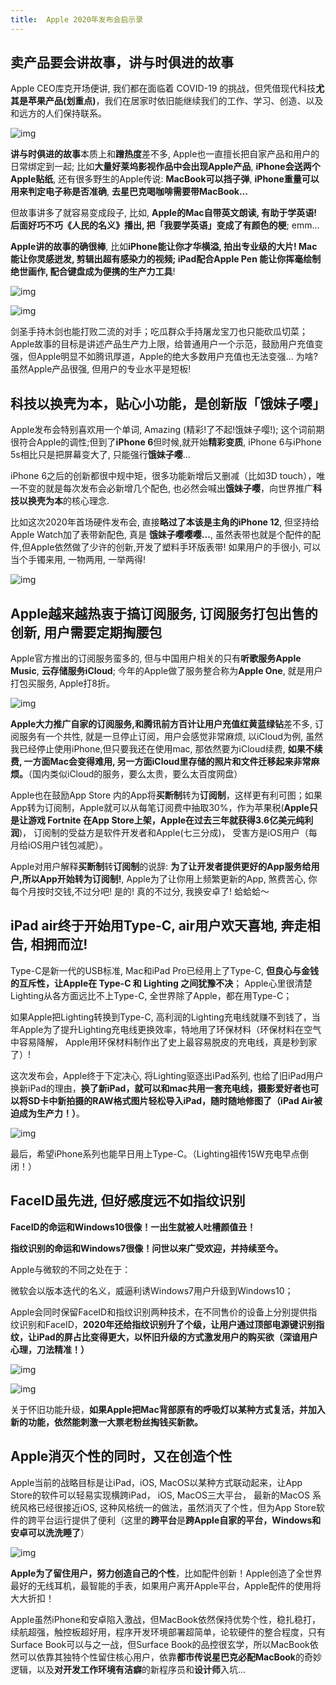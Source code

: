 ```yaml
---
title:  Apple 2020年发布会启示录
---
```


## 卖产品要会讲故事，讲与时俱进的故事

Apple CEO库克开场便讲, 我们都在面临着 COVID-19 的挑战，但凭借现代科技**尤其是苹果产品(划重点)**，我们在居家时依旧能继续我们的工作、学习、创造、以及和远方的人们保持联系。

![img](https://www.v2fy.com/asset/0i/jikemiji/jikemiji-md/kr-000124.assets/v2-31e2241357cec579a570e1ff8cabca34_720w.jpg)



**讲与时俱进的故事**本质上和**蹭热度**差不多, Apple也一直擅长把自家产品和用户的日常绑定到一起; 比如**大量好莱坞影视作品中会出现Apple产品**, **iPhone会送两个Apple贴纸**, 还有很多野生的Apple传说: **MacBook可以挡子弹**, **iPhone重量可以用来判定电子称是否准确**, **去星巴克喝咖啡需要带MacBook...**


但故事讲多了就容易变成段子, 比如, **Apple的Mac自带英文朗读, 有助于学英语! 后面好巧不巧《人民的名义》播出, 把「我要学英语」变成了有颜色的梗**; emm...

**Apple讲的故事的确很棒**, 比如**iPhone能让你才华横溢, 拍出专业级的大片! Mac能让你灵感迸发, 剪辑出超有感染力的视频; iPad配合Apple Pen 能让你挥毫绘制绝世画作, 配合键盘成为便携的生产力工具**! 

![img](https://www.v2fy.com/asset/0i/jikemiji/jikemiji-md/kr-000124.assets/v2-be4a03ed980e72bb1e9137d6acb5d518_720w.jpg)

![img](https://www.v2fy.com/asset/0i/jikemiji/jikemiji-md/kr-000124.assets/v2-a98121ad064c29316cdf34cb94cf3135_720w.jpg)

剑圣手持木剑也能打败二流的对手；吃瓜群众手持屠龙宝刀也只能砍瓜切菜； Apple故事的目标是讲述产品生产力上限，给普通用户一个示范，鼓励用户充值变强，但Apple明显不如腾讯厚道，Apple的绝大多数用户充值也无法变强... 为啥? 虽然Apple产品很强, 但用户的专业水平是短板!


## 科技以换壳为本，贴心小功能，是创新版「饿妹子嘤」


Apple发布会特别喜欢用一个单词, Amazing (精彩!了不起!饿妹子嘤!); 这个词前期很符合Apple的调性;但到了**iPhone 6**但时候,就开始**精彩变质**, iPhone 6与iPhone 5s相比只是把屏幕变大了, 只能强行**饿妹子嘤**...


iPhone 6之后的创新都很中规中矩，很多功能新增后又删减（比如3D touch），唯一不变的就是每次发布会必新增几个配色, 也必然会喊出**饿妹子嘤**，向世界推广**科技以换壳为本**的核心理念.

比如这次2020年首场硬件发布会, 直接**略过了本该是主角的iPhone 12**, 但坚持给Apple Watch加了表带新配色, 真是 **饿妹子嘤嘤嘤...**, 虽然表带也就是个配件的配件,但Apple依然做了少许的创新,开发了塑料手环版表带! 如果用户的手很小, 可以当个手镯来用, 一物两用, 一举两得! 

![img](https://www.v2fy.com/asset/0i/jikemiji/jikemiji-md/kr-000124.assets/v2-78218b7e7f682278def97af2bbb1243c_720w.jpg)



## Apple越来越热衷于搞订阅服务, 订阅服务打包出售的创新, 用户需要定期掏腰包

Apple官方推出的订阅服务蛮多的, 但与中国用户相关的只有**听歌服务Apple Music**, **云存储服务iCloud**; 今年的Apple做了服务整合称为**Apple One**, 就是用户打包买服务, Apple打8折。

![img](https://www.v2fy.com/asset/0i/jikemiji/jikemiji-md/kr-000124.assets/v2-5e355f02a6760c9b2e277fb2a6f49e85_720w.jpg)


**Apple大力推广自家的订阅服务,和腾讯前方百计让用户充值红黄蓝绿钻**差不多, 订阅服务有一个共性, 就是一旦停止订阅，用户会感觉非常麻烦, 以iCloud为例, 虽然我已经停止使用iPhone,但只要我还在使用mac, 那依然要为iCloud续费, **如果不续费, 一方面Mac会变得难用, 另一方面iCloud里存储的照片和文件迁移起来非常麻烦。**（国内类似iCloud的服务，要么太贵，要么太百度网盘）

Apple也在鼓励App Store 内的App将**买断制**转为**订阅制**，这样更有利可图；如果App转为订阅制，Apple就可以从每笔订阅费中抽取30%，作为苹果税(**Apple只是让游戏 Fortnite 在App Store上架，Apple在过去三年就获得3.6亿美元纯利润**)， 订阅制的受益方是软件开发者和Apple(七三分成)， 受害方是iOS用户（每月给iOS用户钱包减肥）。

Apple对用户解释**买断制**转**订阅制**的说辞: **为了让开发者提供更好的App服务给用户,所以App开始转为订阅制!**, Apple为了让你用上频繁更新的App, 煞费苦心, 你每个月按时交钱,不过分吧! 是的! 真的不过分, 我换安卓了! 蛤蛤蛤～


## iPad air终于开始用Type-C,  air用户欢天喜地, 奔走相告, 相拥而泣!


Type-C是新一代的USB标准, Mac和iPad Pro已经用上了Type-C, **但良心与金钱的互斥性，让Apple在 Type-C 和 Lighting 之间犹豫不决**； Apple心里很清楚Lighting从各方面远比不上Type-C, 全世界除了Apple，都在用Type-C；

如果Apple把Lighting转换到Type-C, 高利润的Lighting充电线就赚不到钱了，当年Apple为了提升Lighting充电线更换效率，特地用了环保材料（环保材料在空气中容易降解， Apple用环保材料制作出了史上最容易脱皮的充电线，真是秒到家了）!


这次发布会，Apple终于下定决心, 将Lighting驱逐出iPad系列, 也给了旧iPad用户换新iPad的理由，**换了新iPad，就可以和mac共用一套充电线，摄影爱好者也可以将SD卡中新拍摄的RAW格式图片轻松导入iPad，随时随地修图了（iPad Air被迫成为生产力！）**。

![img](https://www.v2fy.com/asset/0i/jikemiji/jikemiji-md/kr-000124.assets/v2-c147312d9f8e190334ced1f2bfd86fe2_720w.jpg)

最后，希望iPhone系列也能早日用上Type-C。（Lighting祖传15W充电早点倒闭！）


## FaceID虽先进, 但好感度远不如指纹识别

**FaceID的命运和Windows10很像！一出生就被人吐槽颜值丑！**

**指纹识别的命运和Windows7很像！问世以来广受欢迎，并持续至今。**

Apple与微软的不同之处在于：

微软会以版本迭代的名义，威逼利诱Windows7用户升级到Windows10；

Apple会同时保留FaceID和指纹识别两种技术，在不同售价的设备上分别提供指纹识别和FaceID，**2020年还给指纹识别升了个级，让用户通过顶部电源键识别指纹，让iPad的屏占比变得更大，以怀旧升级的方式激发用户的购买欲（深谙用户心理，刀法精准！）**



![img](https://www.v2fy.com/asset/0i/jikemiji/jikemiji-md/kr-000124.assets/v2-6605d6f538a04edbe9aa61d648fbe3f6_720w.jpg)



![img](https://www.v2fy.com/asset/0i/jikemiji/jikemiji-md/kr-000124.assets/v2-8fb77ee900b3d1393d7199fa907af455_720w-20200916182537690.jpg)

关于怀旧功能升级，**如果Apple把Mac背部原有的呼吸灯以某种方式复活，并加入新的功能，依然能刺激一大票老粉丝掏钱买新款。**


## Apple消灭个性的同时，又在创造个性

Apple当前的战略目标是让iPad，iOS, MacOS以某种方式联动起来，让App Store的软件可以轻易实现横跨iPad， iOS, MacOS三大平台， 最新的MacOS 系统风格已经很接近iOS, 这种风格统一的做法，虽然消灭了个性，但为App Store软件的跨平台运行提供了便利（这里的**跨平台**是**跨Apple自家的平台，Windows和安卓可以洗洗睡了**）

![img](https://www.v2fy.com/asset/0i/jikemiji/jikemiji-md/kr-000124.assets/v2-17ecfe318a9e6228e130587326b2ce94_720w.jpg)



**Apple为了留住用户，努力创造自己的个性**，比如配件创新！Apple创造了全世界最好的无线耳机，最智能的手表，如果用户离开Apple平台，Apple配件的使用将大大折扣！


Apple虽然iPhone和安卓陷入激战，但MacBook依然保持优势个性，稳扎稳打，续航超强，触控板超好用，程序开发环境部署超简单，论软硬件的整合程度，只有Surface Book可以与之一战，但Surface Book的品控很玄学，所以MacBook依然可以依靠其独特个性留住核心用户，依靠**都市传说星巴克必配MacBook**的奇妙逻辑，以及**对开发工作环境有洁癖**的新程序员和**设计师**入坑...




















